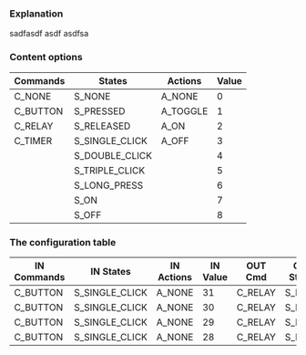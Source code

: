 ### Explanation

sadfasdf
asdf
asdfsa


### Content options


| Commands |   States       | Actions  | Value |
|----------|----------------|--------- |-------|
| C_NONE   | S_NONE         | A_NONE   |   0   |
| C_BUTTON | S_PRESSED      | A_TOGGLE |   1   |
| C_RELAY  | S_RELEASED     | A_ON     |   2   |
| C_TIMER  | S_SINGLE_CLICK | A_OFF    |   3   |
|          | S_DOUBLE_CLICK |          |   4   |
|          | S_TRIPLE_CLICK |          |   5   |
|          | S_LONG_PRESS   |          |   6   |
|          | S_ON           |          |   7   |
|          | S_OFF          |          |   8   |
                        

### The configuration table

| IN Commands | IN States      | IN Actions  | IN Value | OUT Cmd  | OUT States     | OUT Actions | OUT Value|
|-------------|----------------|-------------|----------|----------|----------------|-------------|----------|
| C_BUTTON    | S_SINGLE_CLICK | A_NONE      |  31      | C_RELAY  | S_NONE         | A_TOGGLE    |  16      |
| C_BUTTON    | S_SINGLE_CLICK | A_NONE      |  30      | C_RELAY  | S_NONE         | A_TOGGLE    |  17      |
| C_BUTTON    | S_SINGLE_CLICK | A_NONE      |  29      | C_RELAY  | S_NONE         | A_TOGGLE    |  18      |
| C_BUTTON    | S_SINGLE_CLICK | A_NONE      |  28      | C_RELAY  | S_NONE         | A_TOGGLE    |  19      |

